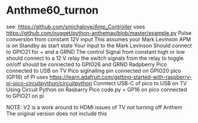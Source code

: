 # Anthme60_turnon
see: https://github.com/smichalove/Amp_Controller
uses https://github.com/nugget/python-anthemav/blob/master/example.py
Pulse conversion from constant 12V input
This assumes your Mark Levinson APM is on Standby as start state
Your input to the Mark Levinson Should connect to GPIO21 for + and a GRND
The control Signal from constant high or low should connect to a 12 V relay
the switch signals from the relay to toggle on/off should be connected to GPIO26 and GRND
Radpberry Pico connected to USB on TV
 Pico siglnalling pin connected on GPIO20 pico (GP16) of Pi
uses
https://learn.adafruit.com/getting-started-with-raspberry-pi-pico-circuitpython/circuitpython
Conntect USB-C of pico to USB on TV
Using Circuit Python on Rasbarry Pico code.py =
GP16 on pico connected to GPIO21 on pi

NOTE: V2 is a work around to HDMI issues of TV not turning off Anthem
The original version does not include this
